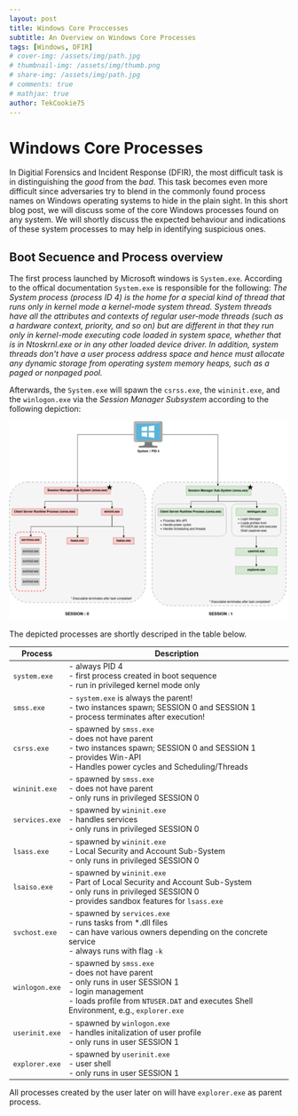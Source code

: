 ```yaml
---
layout: post
title: Windows Core Proccesses
subtitle: An Overview on Windows Core Processes
tags: [Windows, DFIR]
# cover-img: /assets/img/path.jpg
# thumbnail-img: /assets/img/thumb.png
# share-img: /assets/img/path.jpg
# comments: true
# mathjax: true
author: TekCookie75
---
```


# Windows Core Processes

In Digitial Forensics and Incident Response (DFIR), the most difficult task is in distinguishing the *good* from the *bad*. This task becomes even more difficult since adversaries try to blend in the commonly found process names on Windows operating systems to hide in the plain sight. In this short blog post, we will discuss some of the core Windows processes found on any system. We will shortly discuss the expected behaviour and indications of these system processes to may help in identifying suspicious ones.

## Boot Secuence and Process overview

The first process launched by Microsoft windows is `System.exe`. According to the offical documentation `System.exe` is responsible for the following:
*The System process (process ID 4) is the home for a special kind of thread that runs only in kernel mode a kernel-mode system thread. System threads have all the attributes and contexts of regular user-mode threads (such as a hardware context, priority, and so on) but are different in that they run only in kernel-mode executing code loaded in system space, whether that is in Ntoskrnl.exe or in any other loaded device driver. In addition, system threads don't have a user process address space and hence must allocate any dynamic storage from operating system memory heaps, such as a paged or nonpaged pool.*

Afterwards, the `System.exe` will spawn the `csrss.exe`, the `wininit.exe`, and the `winlogon.exe` via the *Session Manager Subsystem* according to the following depiction:

![WindowsCoreProcesses](/assets/img/2024-09-28-Windows-Core-Processes.png)

The depicted processes are shortly descriped in the table below.

| **Process** | **Description** |
| ----------- | --------------- |
| `system.exe`  | - always PID 4  <br/>- first process created in boot sequence <br/>- run in privileged kernel mode only |
| `smss.exe`    | - `system.exe` is always the parent! <br/>- two instances spawn; SESSION 0 and SESSION 1 <br/>- process terminates after execution! |
| `csrss.exe`   | - spawned by `smss.exe` <br/>- does not have parent <br/>- two instances spawn; SESSION 0 and SESSION 1 <br/>- provides Win-API <br/>- Handles power cycles and Scheduling/Threads |
| `wininit.exe` | - spawned by `smss.exe` <br/>- does not have parent <br/>- only runs in privileged SESSION 0 |
| `services.exe`| - spawned by `wininit.exe` <br/>- handles services <br/>- only runs in privileged SESSION 0 |
| `lsass.exe`   | - spawned by `wininit.exe` <br/>- Local Security and Account Sub-System <br/>- only runs in privileged SESSION 0 |
| `lsaiso.exe`  | - spawned by `wininit.exe` <br/>- Part of Local Security and Account Sub-System <br/>- only runs in privileged SESSION 0 <br/>- provides sandbox features for `lsass.exe` |
| `svchost.exe` | - spawned by `services.exe` <br/>- runs tasks from *.dll files <br/>- can have various owners depending on the concrete service <br/>- always runs with flag `-k`|
| `winlogon.exe` | - spawned by `smss.exe` <br/>- does not have parent <br/>- only runs in user SESSION 1 <br/>- login management <br/>- loads profile from `NTUSER.DAT` and executes Shell Environment, e.g., `explorer.exe` |
| `userinit.exe` | - spawned by `winlogon.exe` <br/>- handles initalization of user profile <br/>- only runs in user SESSION 1 |
| `explorer.exe` | - spawned by `userinit.exe` <br/>- user shell <br/>- only runs in user SESSION 1 |

All processes created by the user later on will have `explorer.exe` as parent process.
